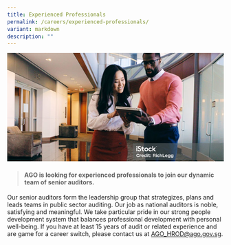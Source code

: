 ```yaml
---
title: Experienced Professionals
permalink: /careers/experienced-professionals/
variant: markdown
description: ""
---
```

![](/images/banner_experienced_professionals.png)

> #### AGO is looking for experienced professionals to join our dynamic team of senior auditors. 

Our senior auditors form the leadership group that strategizes, plans and leads teams in public sector auditing. Our job as national auditors is noble, satisfying and meaningful. We take particular pride in our strong people development system that balances professional development with personal well-being. If you have at least 15 years of audit or related experience and are game for a career switch, please contact us at [AGO_HROD@ago.gov.sg](mailto:AGO_HROD@ago.gov.sg).